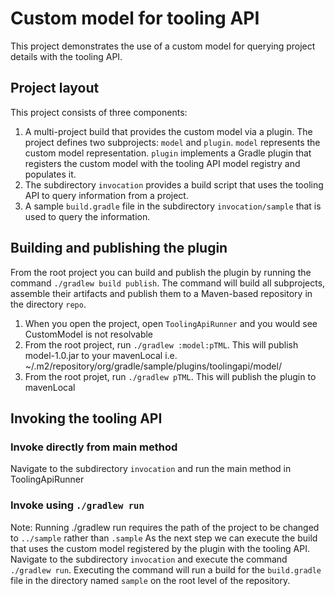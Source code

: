 # Custom model for tooling API

This project demonstrates the use of a custom model for querying project details with the tooling API.

## Project layout

This project consists of three components:

1. A multi-project build that provides the custom model via a plugin. The project defines two subprojects: `model` and `plugin`. `model` represents the custom model representation. `plugin` implements a Gradle plugin that registers the custom model with the tooling API model registry and populates it.
2. The subdirectory `invocation` provides a build script that uses the tooling API to query information from a project.
3. A sample `build.gradle` file in the subdirectory `invocation/sample` that is used to query the information.

## Building and publishing the plugin

From the root project you can build and publish the plugin by running the command `./gradlew build publish`. The command will build all subprojects, assemble their artifacts and publish them to a Maven-based repository in the directory `repo`.

1. When you open the project, open `ToolingApiRunner` and you would see CustomModel is not resolvable
2. From the root project, run `./gradlew :model:pTML`. This will publish model-1.0.jar to your mavenLocal i.e. ~/.m2/repository/org/gradle/sample/plugins/toolingapi/model/
3. From the root projet, run `./gradlew pTML`. This will publish the plugin to mavenLocal

## Invoking the tooling API

### Invoke directly from main method
Navigate to the subdirectory `invocation` and run the main method in ToolingApiRunner


### Invoke using `./gradlew run`
Note: Running ./gradlew run requires the path of the project to be changed to `../sample` rather than `.sample`
As the next step we can execute the build that uses the custom model registered by the plugin with the tooling API. Navigate to the subdirectory `invocation` and execute the command `./gradlew run`. Executing the command will run a build for the `build.gradle` file in the directory named `sample` on the root level of the repository.


